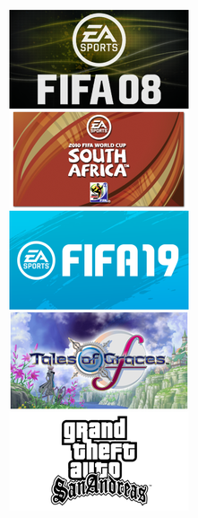 ![](/ICON0/BLES00132.PNG)
![](/ICON0/BLES00796.PNG)
![](/ICON0/BLES02258.PNG)
![](/ICON0/BLUS30903.PNG)
![](/ICON0/BLUS31584.PNG)